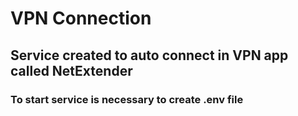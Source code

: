 # VPN Connection

## Service created to auto connect in VPN app called NetExtender

### To start service is necessary to create .env file